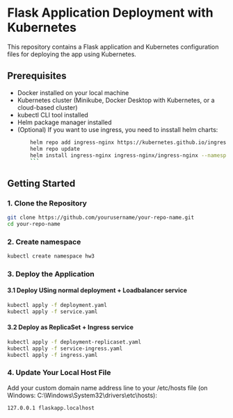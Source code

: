# Flask Application Deployment with Kubernetes

This repository contains a Flask application and Kubernetes configuration files for deploying the app using Kubernetes.

## Prerequisites

- Docker installed on your local machine
- Kubernetes cluster (Minikube, Docker Desktop with Kubernetes, or a cloud-based cluster)
- kubectl CLI tool installed
- Helm package manager installed
- (Optional) If you want to use ingress, you need to insstall helm charts:
  ````bash
      helm repo add ingress-nginx https://kubernetes.github.io/ingress-nginx
      helm repo update
      helm install ingress-nginx ingress-nginx/ingress-nginx --namespace hw3
      ```
  ````

## Getting Started

### 1. Clone the Repository

```bash
git clone https://github.com/yourusername/your-repo-name.git
cd your-repo-name
```

### 2. Create namespace

```bash
kubectl create namespace hw3
```

### 3. Deploy the Application

#### 3.1 Deploy USing normal deployment + Loadbalancer service

```bash
kubectl apply -f deployment.yaml
kubectl apply -f service.yaml

```

#### 3.2 Deploy as ReplicaSet + Ingress service

```bash
kubectl apply -f deployment-replicaset.yaml
kubectl apply -f service-ingress.yaml
kubectl apply -f ingress.yaml
```

### 4. Update Your Local Host File

Add your custom domain name address line to your /etc/hosts file (on Windows: C:\Windows\System32\drivers\etc\hosts):

```bash
127.0.0.1 flaskapp.localhost
```

